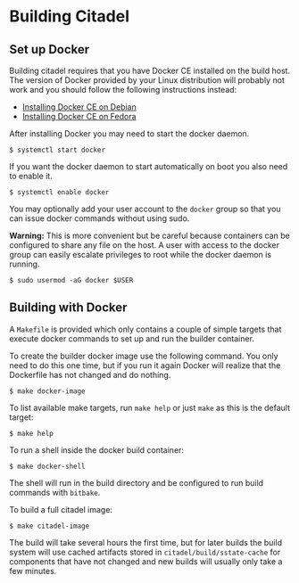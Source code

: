 # Building Citadel

## Set up Docker

Building citadel requires that you have Docker CE installed on the build host.  The version of Docker
provided by your Linux distribution will probably not work and you should follow the following instructions
instead:

  * [Installing Docker CE on Debian](https://docs.docker.com/install/linux/docker-ce/debian/)
  * [Installing Docker CE on Fedora](https://docs.docker.com/install/linux/docker-ce/fedora/)

After installing Docker you may need to start the docker daemon.

    $ systemctl start docker

If you want the docker daemon to start automatically on boot you also need to enable it.

    $ systemctl enable docker

You may optionally add your user account to the `docker` group so that you can issue docker commands without using
sudo.  

**Warning:** This is more convenient but be careful because containers can be configured to share any file on the host. 
A user with access to the docker group can easily escalate privileges to root while the docker daemon is running.

    $ sudo usermod -aG docker $USER

## Building with Docker

A `Makefile` is provided which only contains a couple of simple targets that execute docker commands to set up and run the 
builder container.

To create the builder docker image use the following command.  You only need to do this one time, but if you run it again
Docker will realize that the Dockerfile has not changed and do nothing.

    $ make docker-image

To list available make targets, run `make help` or just `make` as this is the default target:

    $ make help

To run a shell inside the docker build container:

    $ make docker-shell

The shell will run in the build directory and be configured to run build commands with `bitbake`.  

To build a full citadel image:

    $ make citadel-image

The build will take several hours the first time, but for later builds the build system will use cached artifacts stored 
in `citadel/build/sstate-cache` for components that have not changed and new builds will usually only take a few minutes.
